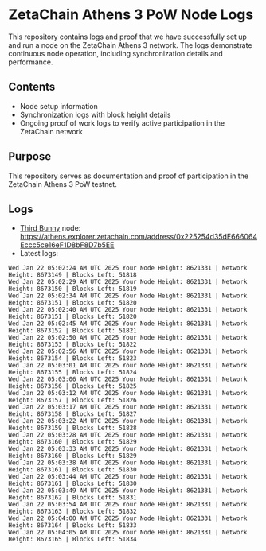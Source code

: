 # ZetaChain Athens 3 PoW Node Logs
This repository contains logs and proof that we have successfully set up and run a node on the ZetaChain Athens 3 network. The logs demonstrate continuous node operation, including synchronization details and performance.

## Contents
- Node setup information
- Synchronization logs with block height details
- Ongoing proof of work logs to verify active participation in the ZetaChain network

## Purpose
This repository serves as documentation and proof of participation in the ZetaChain Athens 3 PoW testnet.

## Logs

- [Third Bunny](https://thirdbunny.xyz/) node: https://athens.explorer.zetachain.com/address/0x225254d35dE666064Eccc5ce16eF1D8bF8D7b5EE
- Latest logs:
```
Wed Jan 22 05:02:24 AM UTC 2025 Your Node Height: 8621331 | Network Height: 8673149 | Blocks Left: 51818
Wed Jan 22 05:02:29 AM UTC 2025 Your Node Height: 8621331 | Network Height: 8673150 | Blocks Left: 51819
Wed Jan 22 05:02:34 AM UTC 2025 Your Node Height: 8621331 | Network Height: 8673151 | Blocks Left: 51820
Wed Jan 22 05:02:40 AM UTC 2025 Your Node Height: 8621331 | Network Height: 8673151 | Blocks Left: 51820
Wed Jan 22 05:02:45 AM UTC 2025 Your Node Height: 8621331 | Network Height: 8673152 | Blocks Left: 51821
Wed Jan 22 05:02:50 AM UTC 2025 Your Node Height: 8621331 | Network Height: 8673153 | Blocks Left: 51822
Wed Jan 22 05:02:56 AM UTC 2025 Your Node Height: 8621331 | Network Height: 8673154 | Blocks Left: 51823
Wed Jan 22 05:03:01 AM UTC 2025 Your Node Height: 8621331 | Network Height: 8673155 | Blocks Left: 51824
Wed Jan 22 05:03:06 AM UTC 2025 Your Node Height: 8621331 | Network Height: 8673156 | Blocks Left: 51825
Wed Jan 22 05:03:12 AM UTC 2025 Your Node Height: 8621331 | Network Height: 8673157 | Blocks Left: 51826
Wed Jan 22 05:03:17 AM UTC 2025 Your Node Height: 8621331 | Network Height: 8673158 | Blocks Left: 51827
Wed Jan 22 05:03:22 AM UTC 2025 Your Node Height: 8621331 | Network Height: 8673159 | Blocks Left: 51828
Wed Jan 22 05:03:28 AM UTC 2025 Your Node Height: 8621331 | Network Height: 8673160 | Blocks Left: 51829
Wed Jan 22 05:03:33 AM UTC 2025 Your Node Height: 8621331 | Network Height: 8673160 | Blocks Left: 51829
Wed Jan 22 05:03:38 AM UTC 2025 Your Node Height: 8621331 | Network Height: 8673161 | Blocks Left: 51830
Wed Jan 22 05:03:44 AM UTC 2025 Your Node Height: 8621331 | Network Height: 8673161 | Blocks Left: 51830
Wed Jan 22 05:03:49 AM UTC 2025 Your Node Height: 8621331 | Network Height: 8673162 | Blocks Left: 51831
Wed Jan 22 05:03:54 AM UTC 2025 Your Node Height: 8621331 | Network Height: 8673163 | Blocks Left: 51832
Wed Jan 22 05:04:00 AM UTC 2025 Your Node Height: 8621331 | Network Height: 8673164 | Blocks Left: 51833
Wed Jan 22 05:04:05 AM UTC 2025 Your Node Height: 8621331 | Network Height: 8673165 | Blocks Left: 51834
```
